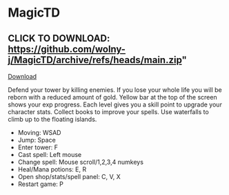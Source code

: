 # MagicTD
<!-- Place this tag in your head or just before your close body tag. -->
<head>
  <script async defer src="https://buttons.github.io/buttons.js"></script>
</head>


## CLICK TO DOWNLOAD: https://github.com/wolny-j/MagicTD/archive/refs/heads/main.zip"
<!-- Place this tag where you want the button to render. -->
<a class="github-button" href="https://github.com/wolny-j/MagicTD/archive/HEAD.zip" data-icon="octicon-download" data-size="large" aria-label="Download wolny-j/MagicTD on GitHub">Download</a>

Defend your tower by killing enemies. If you lose your whole life you will be reborn with a reduced amount of gold. Yellow bar at the top of the screen shows your exp progress. Each level gives you a skill point to upgrade your character stats. Collect books to improve your spells. Use waterfalls to climb up to the floating islands. 
- Moving: WSAD
- Jump: Space
- Enter tower: F
- Cast spell: Left mouse
- Change spell: Mouse scroll/1,2,3,4 numkeys
- Heal/Mana potions: E, R
- Open shop/stats/spell panel: C, V, X
- Restart game: P
